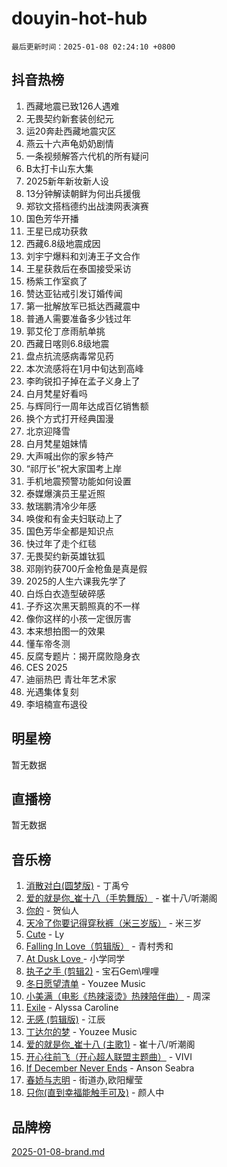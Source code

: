 # douyin-hot-hub

`最后更新时间：2025-01-08 02:24:10 +0800`

## 抖音热榜

1. 西藏地震已致126人遇难
1. 无畏契约新套装创纪元
1. 运20奔赴西藏地震灾区
1. 燕云十六声龟奶奶剧情
1. 一条视频解答六代机的所有疑问
1. B太打卡山东大集
1. 2025新年新妆新人设
1. 13分钟解读朝鲜为何出兵援俄
1. 郑钦文搭档德约出战澳网表演赛
1. 国色芳华开播
1. 王星已成功获救
1. 西藏6.8级地震成因
1. 刘宇宁爆料和刘涛王子文合作
1. 王星获救后在泰国接受采访
1. 杨紫工作室疯了
1. 赞达亚钻戒引发订婚传闻
1. 第一批解放军已抵达西藏震中
1. 普通人需要准备多少钱过年
1. 郭艾伦丁彦雨航单挑
1. 西藏日喀则6.8级地震
1. 盘点抗流感病毒常见药
1. 本次流感将在1月中旬达到高峰
1. 李昀锐扣子掉在孟子义身上了
1. 白月梵星好看吗
1. 与辉同行一周年达成百亿销售额
1. 换个方式打开经典国漫
1. 北京迎降雪
1. 白月梵星姐妹情
1. 大声喊出你的家乡特产
1. “祁厅长”祝大家国考上岸
1. 手机地震预警功能如何设置
1. 泰媒爆演员王星近照
1. 敖瑞鹏清冷少年感
1. 唤俊和有金夫妇联动上了
1. 国色芳华全都是知识点
1. 快过年了走个红毯
1. 无畏契约新英雄钛狐
1. 邓刚钓获700斤金枪鱼是真是假
1. 2025的人生六课我先学了
1. 白烁白衣造型破碎感
1. 子乔这次黑天鹅照真的不一样
1. 像你这样的小孩一定很厉害
1. 本来想拍图一的效果
1. 懂车帝冬测
1. 反腐专题片：揭开腐败隐身衣
1. CES 2025
1. 迪丽热巴 青壮年艺术家
1. 光遇集体复刻
1. 李培楠宣布退役

## 明星榜

暂无数据

## 直播榜

暂无数据

## 音乐榜

1. [消散对白(圆梦版)](https://sf5-hl-cdn-tos.douyinstatic.com/obj/tos-cn-ve-2774/og4jB5I5IizzoZVAAAzWgBMAsMDWoArfwBOiFs) - 丁禹兮
1. [爱的就是你_崔十八（手势舞版）](https://sf5-hl-cdn-tos.douyinstatic.com/obj/tos-cn-ve-2774/oApB2AigNyB4sTw7JhBOikMAf0oDJzMWBuIrgm) - 崔十八/听潮阁
1. [你的](https://sf5-hl-cdn-tos.douyinstatic.com/obj/tos-cn-ve-2774/oYuIeKf42jB7sEV6B2upMdpYAgfrQWj0FeRegh) - 贺仙人
1. [天冷了你要记得穿秋裤（米三岁版）](https://sf5-hl-cdn-tos.douyinstatic.com/obj/tos-cn-ve-2774/oQlIwVIDWiZ6BQilAorS7MA0AgCkQDvcZAdm1) - 米三岁
1. [Cute](https://sf5-hl-cdn-tos.douyinstatic.com/obj/tos-cn-ve-2774/o4IbIzHWKAAB4wsS5qMBRiiAlEBGTpQRNfFvuo) - Ly
1. [Falling In Love（剪辑版）](https://sf5-hl-cdn-tos.douyinstatic.com/obj/tos-cn-ve-2774/o8ajpA8zzgBPahbBIO8AcKGBLJezFCRd1wfP9f) - 青村秀和
1. [ At Dusk  Love ](https://sf5-hl-cdn-tos.douyinstatic.com/obj/tos-cn-ve-2774/o8CrpCf5CaYgI4ZrtQgMQAFEfuGqNnRSDQAPBc) - 小学同学
1. [执子之手 (剪辑2)](https://sf5-hl-cdn-tos.douyinstatic.com/obj/tos-cn-ve-2774/oUoZLQjCc31XzqsBnBQUNgeKtYPBcgbFDwtfcu) - 宝石Gem\哩哩
1. [冬日愿望清单](https://sf5-hl-cdn-tos.douyinstatic.com/obj/tos-cn-ve-2774/oIIgUOeamCFCVAzxN6MFRLIBlLGpUqQxeeHrLE) - Youzee Music
1. [小美满（电影《热辣滚烫》热辣陪伴曲）](https://sf5-hl-cdn-tos.douyinstatic.com/obj/tos-cn-ve-2774/o0GAn2lSgfZIDUgtevCGDQYnFg4CwnrBaxbTZL) - 周深
1. [Exile](https://sf3-cdn-tos.douyinstatic.com/obj/tos-cn-ve-2774/oYj4gAQTknKE3WW0Je8KGmQ7z1cA4FefwtbufD) - Alyssa Caroline
1. [无感 (剪辑版)](https://sf5-hl-cdn-tos.douyinstatic.com/obj/tos-cn-ve-2774/o0eIsUzJBDlQaQFC5OFlgbMEZC1TFYBftOBn6p) - 江辰
1. [丁达尔的梦](https://sf5-hl-cdn-tos.douyinstatic.com/obj/tos-cn-ve-2774/oMU3WirUZBVQkAC9ccG5P2IQirziZM2RTInUY) - Youzee Music
1. [爱的就是你_崔十八 (主歌1)](https://sf5-hl-cdn-tos.douyinstatic.com/obj/tos-cn-ve-2774/oI5BO5DhFZ6UTcNCnZaOCBLtZ7WIMQGfgnXf5E) - 崔十八/听潮阁
1. [开心往前飞（开心超人联盟主题曲）](https://sf5-hl-cdn-tos.douyinstatic.com/obj/tos-cn-ve-2774/9d8fb7c82cf1421fb93a9fe925275e0a) - VIVI
1. [If December Never Ends](https://sf6-cdn-tos.douyinstatic.com/obj/tos-cn-ve-2774/oY1IQMoTgCFIBg8RZifyqlBBt1UFgitTYmxeOS) - Anson Seabra
1. [春娇与志明](https://sf5-hl-cdn-tos.douyinstatic.com/obj/tos-cn-ve-2774/e530d8fceb7044b39707d7f9ff54add1) - 街道办,欧阳耀莹
1. [只你(直到幸福能触手可及)](https://sf5-hl-cdn-tos.douyinstatic.com/obj/tos-cn-ve-2774/o0lBkRDzFTeaVSUz3ZZSCBVtZ5DIMQGfgmEAuE) - 颜人中

## 品牌榜

[2025-01-08-brand.md](2025-01-08-brand.md)
